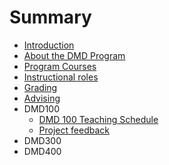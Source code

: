# Summary

* [Introduction](README.md)
* [About the DMD Program](about-the-dmd-program.md)
* [Program Courses](program-courses.md)
* [Instructional roles](instructional-roles.md)
* [Grading](grading.md)
* [Advising](advising.md)
* DMD100
   * [DMD 100 Teaching Schedule](dmd-100.md)
   * [Project feedback](project-feedback.md)
* DMD300
* DMD400